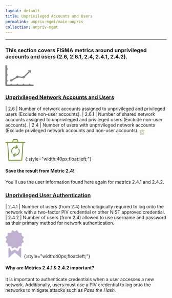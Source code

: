 ```yaml
---
layout: default
title: Unprivileged Accounts and Users
permalink: unpriv-mgmt/main-unpriv
collection: unpriv-mgmt
---
```

---
<h3> This section covers FISMA metrics around unprivileged accounts and users (2.6, 2.6.1, 2.4, 2.4.1, 2.4.2).</h3>

<img src="../img/graph.png" alt="Graph" />

### [Unprivileged Network Accounts and Users](collection-26-24)

| 2.6 | Number of network accounts assigned to unprivileged and privileged users (Exclude non-user accounts).
| 2.6.1 | Number of shared network accounts assigned to unprivileged and privileged users (Exclude non-user accounts).
| 2.4 | Number of users with unprivileged network accounts (Exclude privileged network accounts and non-user accounts). <img src="../img/recycle.png" alt="Chart logo" style="width:3%" align="middle">

![recycle bulb logo](../img/recycle.png){:style="width:40px;float:left;"}
<div class="usa-alert usa-alert;">
  <div class="usa-alert-body">
    <p class="usa-alert-text"><H4>Save the result from Metric 2.4!</H4>
    You'll use the user information found here again for metrics 2.4.1 and 2.4.2.</p>
</div>
</div>

### [Unprivileged User Authentication](collection-241-242)

| 2.4.1 | Number of users (from 2.4) technologically required to log onto the network with a two-factor PIV credential or other NIST approved credential.
| 2.4.2 | Number of users (from 2.4) allowed to use username and password as their primary method for network authentication.

![ribbon logo](../img/ribbon.png){:style="width:40px;float:left;"}
<div class="usa-alert usa-alert;">
  <div class="usa-alert-body">
    <p class="usa-alert-text"><H4>Why are Metrics 2.4.1 & 2.4.2 important?</H4>
    It is important to authenticate credentials when a user accesses a new network.
    Additionally, users must use a PIV credential to log onto the networks to mitigate attacks such as <i>Pass the Hash.</i> </p>

</div>
</div>
